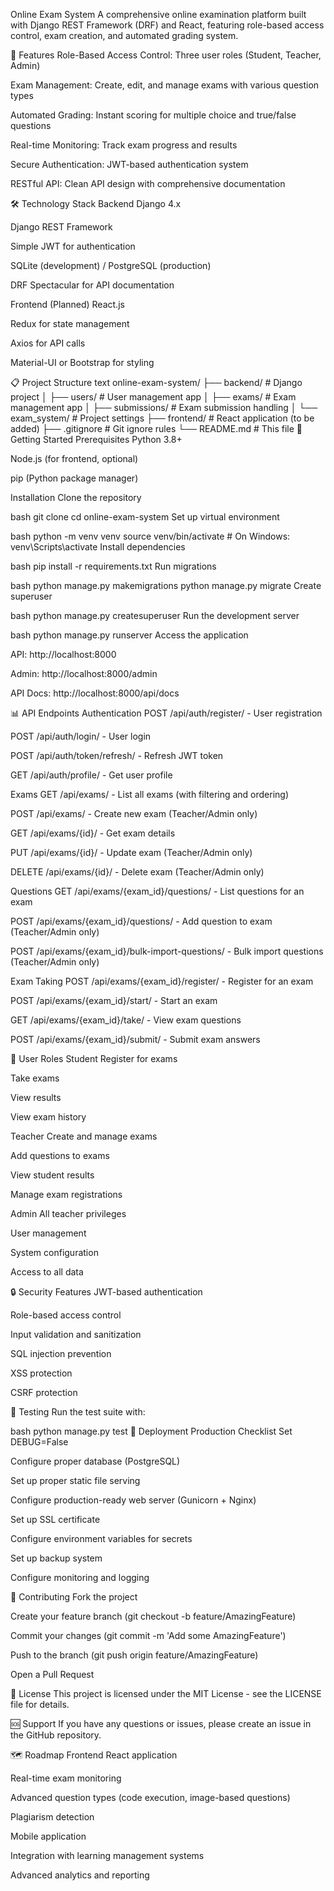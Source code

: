 Online Exam System
A comprehensive online examination platform built with Django REST Framework (DRF) and React, featuring role-based access control, exam creation, and automated grading system.

🚀 Features
Role-Based Access Control: Three user roles (Student, Teacher, Admin)

Exam Management: Create, edit, and manage exams with various question types

Automated Grading: Instant scoring for multiple choice and true/false questions

Real-time Monitoring: Track exam progress and results

Secure Authentication: JWT-based authentication system

RESTful API: Clean API design with comprehensive documentation

🛠️ Technology Stack
Backend
Django 4.x

Django REST Framework

Simple JWT for authentication

SQLite (development) / PostgreSQL (production)

DRF Spectacular for API documentation

Frontend (Planned)
React.js

Redux for state management

Axios for API calls

Material-UI or Bootstrap for styling

📋 Project Structure
text
online-exam-system/
├── backend/                 # Django project
│   ├── users/              # User management app
│   ├── exams/              # Exam management app
│   ├── submissions/        # Exam submission handling
│   └── exam_system/        # Project settings
├── frontend/               # React application (to be added)
├── .gitignore             # Git ignore rules
└── README.md              # This file
🚦 Getting Started
Prerequisites
Python 3.8+

Node.js (for frontend, optional)

pip (Python package manager)

Installation
Clone the repository

bash
git clone <repository-url>
cd online-exam-system
Set up virtual environment

bash
python -m venv venv
source venv/bin/activate  # On Windows: venv\Scripts\activate
Install dependencies

bash
pip install -r requirements.txt
Run migrations

bash
python manage.py makemigrations
python manage.py migrate
Create superuser

bash
python manage.py createsuperuser
Run the development server

bash
python manage.py runserver
Access the application

API: http://localhost:8000

Admin: http://localhost:8000/admin

API Docs: http://localhost:8000/api/docs

📊 API Endpoints
Authentication
POST /api/auth/register/ - User registration

POST /api/auth/login/ - User login

POST /api/auth/token/refresh/ - Refresh JWT token

GET /api/auth/profile/ - Get user profile

Exams
GET /api/exams/ - List all exams (with filtering and ordering)

POST /api/exams/ - Create new exam (Teacher/Admin only)

GET /api/exams/{id}/ - Get exam details

PUT /api/exams/{id}/ - Update exam (Teacher/Admin only)

DELETE /api/exams/{id}/ - Delete exam (Teacher/Admin only)

Questions
GET /api/exams/{exam_id}/questions/ - List questions for an exam

POST /api/exams/{exam_id}/questions/ - Add question to exam (Teacher/Admin only)

POST /api/exams/{exam_id}/bulk-import-questions/ - Bulk import questions (Teacher/Admin only)

Exam Taking
POST /api/exams/{exam_id}/register/ - Register for an exam

POST /api/exams/{exam_id}/start/ - Start an exam

GET /api/exams/{exam_id}/take/ - View exam questions

POST /api/exams/{exam_id}/submit/ - Submit exam answers

👥 User Roles
Student
Register for exams

Take exams

View results

View exam history

Teacher
Create and manage exams

Add questions to exams

View student results

Manage exam registrations

Admin
All teacher privileges

User management

System configuration

Access to all data

🔒 Security Features
JWT-based authentication

Role-based access control

Input validation and sanitization

SQL injection prevention

XSS protection

CSRF protection

🧪 Testing
Run the test suite with:

bash
python manage.py test
🚢 Deployment
Production Checklist
Set DEBUG=False

Configure proper database (PostgreSQL)

Set up proper static file serving

Configure production-ready web server (Gunicorn + Nginx)

Set up SSL certificate

Configure environment variables for secrets

Set up backup system

Configure monitoring and logging

🤝 Contributing
Fork the project

Create your feature branch (git checkout -b feature/AmazingFeature)

Commit your changes (git commit -m 'Add some AmazingFeature')

Push to the branch (git push origin feature/AmazingFeature)

Open a Pull Request

📝 License
This project is licensed under the MIT License - see the LICENSE file for details.

🆘 Support
If you have any questions or issues, please create an issue in the GitHub repository.

🗺️ Roadmap
Frontend React application

Real-time exam monitoring

Advanced question types (code execution, image-based questions)

Plagiarism detection

Mobile application

Integration with learning management systems

Advanced analytics and reporting


